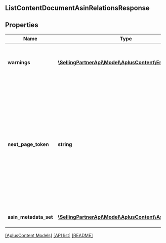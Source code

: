 ## ListContentDocumentAsinRelationsResponse

## Properties

Name | Type | Description | Notes
------------ | ------------- | ------------- | -------------
**warnings** | [**\SellingPartnerApi\Model\AplusContent\Error[]**](Error.md) | A set of messages to the user, such as warnings or comments. | [optional]
**next_page_token** | **string** | A page token that is returned when the results of the call exceed the page size. To get another page of results, call the operation again, passing in this value with the pageToken parameter. | [optional]
**asin_metadata_set** | [**\SellingPartnerApi\Model\AplusContent\AsinMetadata[]**](AsinMetadata.md) | The set of ASIN metadata. |

[[AplusContent Models]](../) [[API list]](../../Api) [[README]](../../../README.md)
